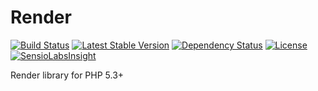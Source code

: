 Render
======

[![Build Status](https://travis-ci.org/andytruong/render.svg?branch=v1)](https://travis-ci.org/andytruong/render) [![Latest Stable Version](https://poser.pugx.org/andytruong/render/v/stable.png)](https://packagist.org/packages/andytruong/render) [![Dependency Status](https://www.versioneye.com/php/andytruong:render/0.1.1/badge.svg)](https://www.versioneye.com/php/andytruong:render/0.1.1) [![License](https://poser.pugx.org/andytruong/render/license.png)](https://packagist.org/packages/andytruong/render) [![SensioLabsInsight](https://insight.sensiolabs.com/projects/4d4ca884-7c2a-4f6c-a67a-dda9f09746bd/mini.png)](https://insight.sensiolabs.com/projects/4d4ca884-7c2a-4f6c-a67a-dda9f09746bd)

Render library for PHP 5.3+
